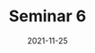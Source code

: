 ---
title: "Seminar 6"
date: "2021-11-25"
description: "Verfasst am 28. November 2021"
draft: true
tags: ["Seminar"]
---